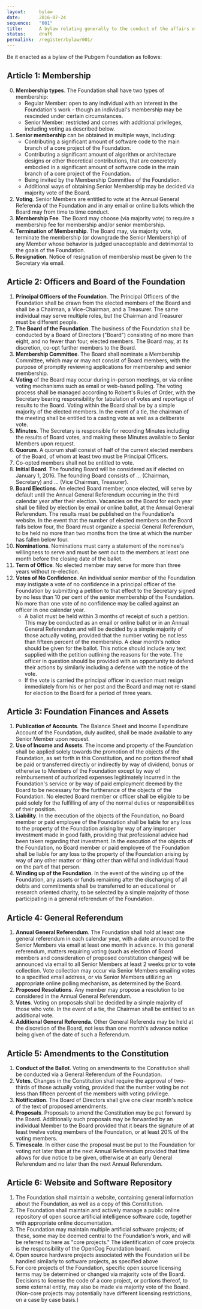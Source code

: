 ```yaml
---
layout:     bylaw
date:       2016-07-24
sequence:   "001"
title:      A bylaw relating generally to the conduct of the affairs of Pubgem Foundation
status:     draft
permalink:  /register/bylaw/001/
---
```


<!--
- https://www.ic.gc.ca/eic/site/cd-dgc.nsf/eng/cs04999.html
- http://opencog.org/wp-content/uploads/2012/02/OpenCog_Foundation_Constitution.pdf
-->

Be it enacted as a bylaw of the Pubgem Foundation as follows:

## Article 1: Membership

0. **Membership types**. The Foundation shall have two types of membership:
    - Regular Member: open to any individual with an interest in the Foundation's work - though an individual's membership may be rescinded under certain circumstances.
    - Senior Member: restricted and comes with additional privileges, including voting as described below.
2. **Senior membership** can be obtained in multiple ways, including:
    - Contributing a significant amount of software code to the main branch  of a core project of the Foundation.
    - Contributing a significant amount of algorithm or architecture designs or other theoretical contributions, that are concretely embodied in a significant amount of software code in the main branch of a core project of the Foundation.
    - Being invited by the Membership Committee of the Foundation.
    - Additional ways of obtaining Senior Membership may be decided via majority vote of the Board.
3. **Voting**.  Senior Members are entitled to vote at the Annual General Referenda of the Foundation and in any email or online ballots which the Board may from time to time conduct.
4. **Membership Fee**. The Board may choose (via majority vote) to require a membership fee for membership and/or senior membership.
5. **Termination of Membership**. The Board may, via majority vote, terminate the membership (or downgrade the Senior Membership) of any Member whose behavior is judged unacceptable and detrimental to the goals of the Foundation.
6. **Resignation**. Notice of resignation of membership must be given to the Secretary via email.

## Article 2: Officers and Board of the Foundation

1. **Principal Officers of the Foundation**. The Principal Officers of the Foundation shall be drawn from the elected members of the Board and shall be a Chairman, a Vice-Chairman, and a Treasurer. The same individual may serve multiple roles, but the Chairman and Treasurer must be different people.
2. **The Board of the Foundation**. The business of the Foundation shall be conducted by a Board of Directors ("Board") consisting of no more than eight, and no fewer than four, elected members. The Board may, at its discretion, co-opt further members to the Board.
3. **Membership Committee**. The Board shall nominate a Membership Committee, which may or may not consist of Board members, with the purpose of promptly reviewing applications for membership and senior membership.
4. **Voting** of the Board may occur during in-person meetings, or via online voting mechanisms such as email or web-based polling. The voting process shall be managed according to Robert's Rules of Order, with the Secretary bearing responsibility for tabulation of votes and reportage of results to the Board. Voting within the Board shall be by a simple majority of the elected members. In the event of a tie, the chairman of the meeting shall be entitled to a casting vote as well as a deliberate vote.
5. **Minutes**. The Secretary is responsible for recording Minutes including the results of Board votes, and making these Minutes available to Senior Members upon request.
6. **Quorum**. A quorum shall consist of half of the current elected members of the Board, of whom at least two must be Principal Officers.
7. Co-opted members shall not be entitled to vote.
8. **Initial Board**. The founding Board will be considered as if elected on January 1, 2016. The founding Board consists of ... (Chairman, Secretary) and ... (Vice Chairman, Treasurer).
9. **Board Elections**. An elected Board member, once elected, will serve by default until the Annual General Referendum occurring in the third calendar year after their election. Vacancies on the Board for each year shall be filled by election by email or online ballot, at the Annual General
Referendum. The results must be published on the Foundation's website. In the event that the number of elected members on the Board falls below four, the Board must organize a special General Referendum, to be held no more than two months from the time at which the number has fallen below four.
10. **Nominations**. Nominations must carry a statement of the nominee's willingness to serve and must be sent out to the members at least one month before the closing date of the ballot.
11. **Term of Office**. No elected member may serve for more than three years without re-election.
12. **Votes of No Confidence**. An individual senior member of the Foundation may instigate a vote of no confidence in a principal officer of the Foundation by submitting a petition to that effect to the Secretary signed by no less than 10 per cent of the senior membership of the Foundation. No more than one vote of no confidence may be called against an officer in one calendar year.
    - A ballot must be held within 3 months of receipt of such a petition. This may be conducted as an email or online ballot or in an Annual General Referendum and will be decided by a simple majority of those actually voting, provided that the number voting be not less than fifteen percent of the membership. A clear month's notice should be given for the ballot. This notice should include any text supplied with the petition outlining the reasons for the vote. The officer in question should be provided with an opportunity to defend their actions by similarly including a defense with the notice of the vote.
    - If the vote is carried the principal officer in question must resign immediately from his or her post and the Board and may not re-stand for election to the Board for a period of three years.

## Article 3: Foundation Finances and Assets

1. **Publication of Accounts**. The Balance Sheet and Income Expenditure Account of the Foundation, duly audited, shall be made available to any Senior Member upon request.
2. **Use of Income and Assets**. The income and property of the Foundation shall be applied solely towards the promotion of the objects of the Foundation, as set forth in this Constitution, and no portion thereof shall be paid or transferred directly or indirectly by way of dividend, bonus or otherwise to Members of the Foundation except by way of reimbursement of authorized expenses legitimately incurred in the Foundation's service or by way of paid employment deemed by the Board to be necessary for the furtherance of the objects of the Foundation. No elected Board member or officer shall be eligible to be paid solely for the fulfilling of any of the normal duties or
responsibilities of their position.
3. **Liability**. In the execution of the objects of the Foundation, no Board member or paid employee of the Foundation shall be liable for any loss to the property of the Foundation arising by way of any improper investment made in good faith, providing that professional advice had been taken regarding that investment. In the execution of the objects of the Foundation, no Board member or paid employee of the Foundation shall be liable for any loss to the property of the Foundation arising by way of any other matter or thing other than willful and individual fraud on the part of that person.
4. **Winding up of the Foundation**. In the event of the winding up of the Foundation, any assets or funds remaining after the discharging of all debts and commitments shall be transferred to an educational or research oriented charity, to be selected by a simple majority of those participating in a general referendum of the Foundation.

## Article 4: General Referendum

1. **Annual General Referendum**. The Foundation shall hold at least one general referendum in each calendar year, with a date announced to the Senior Members via email at least one month in advance. In this general referendum, matters requiring voting (such as election of Board members and consideration of proposed constitution changes) will be announced via email to all Senior
Members at least 2 weeks prior to vote collection. Vote collection may occur via Senior Members emailing votes to a specified email address, or via Senior Members utilizing an appropriate online polling mechanism, as determined by the Board.
2. **Proposed Resolutions**. Any member may propose a resolution to be considered in the Annual General Referendum.
3. **Votes**. Voting on proposals shall be decided by a simple majority of those who vote. In the event of a tie, the Chairman shall be entitled to an additional vote.
4. **Additional General Referenda**. Other General Referenda may be held at the discretion of the Board, not less than one month's advance notice being given of the date of such a Referendum.

## Article 5: Amendments to the Constitution

1. **Conduct of the Ballot**. Voting on amendments to the Constitution shall be conducted via a General Referendum of the Foundation.
2. **Votes**. Changes in the Constitution shall require the approval of two-thirds of those actually voting, provided that the number voting be not less than fifteen percent of the members with voting privilege.
3. **Notification**. The Board of Directors shall give one clear month's notice of the text of proposed amendments.
4. **Proposals**. Proposals to amend the Constitution may be put forward by the Board. Additionally such proposals may be forwarded by an individual Member to the Board provided that it bears the signature of at least twelve voting members of the Foundation, or at least 20% of the voting members.
5. **Timescale**. In either case the proposal must be put to the Foundation for voting not later than at the next Annual Referendum provided that time allows for due notice to be given, otherwise at an early General Referendum and no later than the next Annual Referendum.

## Article 6: Website and Software Repository

1. The Foundation shall maintain a website, containing general information about the Foundation, as well as a copy of this Constitution.
2. The Foundation shall maintain and actively manage a public online repository of open source artificial intelligence software code, together with appropriate online documentation.
3. The Foundation may maintain multiple artificial software projects; of these, some may be deemed central to the Foundation's work, and will be referred to here as "core projects." The identification of core projects is the responsibility of the OpenCog Foundation board.
4. Open source hardware projects associated with the Foundation will be handled similarly to software projects, as specified above
5. For core projects of the Foundation, specific open source licensing terms may be determined or changed via majority vote of the Board. Decisions to license the code of a core project, or portions thereof, to some external entity, may also be made via majority vote of the Board. (Non-core projects may potentially have different licensing restrictions, on a case by case basis.)
